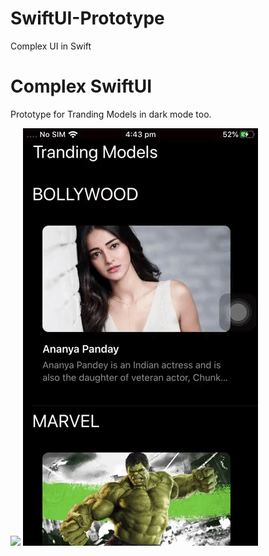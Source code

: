 # SwiftUI-Prototype
Complex UI in Swift

# Complex SwiftUI
Prototype for Tranding Models in dark mode too.


![](https://github.com/Praveeeenn/SwiftUI-Prototype/blob/master/white.gif) ![](https://github.com/Praveeeenn/SwiftUI-Prototype/blob/master/dark1.gif) 



